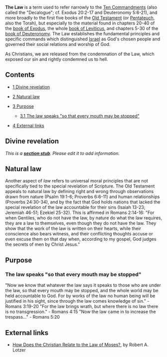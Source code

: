 **The Law** is a term used to refer narrowly to the
[Ten Commandments](Ten_Commandments "Ten Commandments") (also
called the "Decalogue"; cf. Exodus 20:2-17 and Deuteronomy 5:6-21),
and more broadly to the first five books of the
[Old Testament](Old_Testament "Old Testament") (or
[Pentateuch](Pentateuch "Pentateuch"), also the Torah), but
especially to the material found in chapters 20-40 of the
[book of Exodus](Book_of_Exodus "Book of Exodus"), the whole
[book of Leviticus](Book_of_Leviticus "Book of Leviticus"), and
chapters 5-30 of the
[book of Deuteronomy](Book_of_Deuteronomy "Book of Deuteronomy").
The Law establishes the fundamental principles and specific
commands which distinguished [Israel](Israel "Israel") as God's
chosen people and governed their social relations and worship of
God.

As Christians, we are released from the condemnation of the Law,
which exposed our sin and rightly condemned us to hell.


## Contents

-   [1 Divine revelation](#Divine_revelation)
-   [2 Natural law](#Natural_law)
-   [3 Purpose](#Purpose)
    -   [3.1 The law speaks "so that every mouth may be stopped"](#The_law_speaks_.22so_that_every_mouth_may_be_stopped.22)

-   [4 External links](#External_links)

## Divine revelation

*This is a **[section stub](http://www.theopedia.com/Category:Theopedia_sectionstubs "Category:Theopedia sectionstubs")**. Please edit it to add information.*
## Natural law

Another aspect of *law* refers to universal moral principles that
are not specifically tied to the special revelation of Scripture.
The Old Testament appeals to natural law by defining right and
wrong through observations drawn from nature (Psalm 19:1-6;
Proverbs 6:6-11) and human relationships (Proverbs 24:30-34), and
by the fact that God holds nations that lacked the special
revelation of the law accountable for their sins (Isaiah 13-23;
Jeremiah 46-51; Ezekiel 25-32). This is affirmed in Romans 2:14-16:
"For when Gentiles, who do not have the law, by nature do what the
law requires, they are a law to themselves, even though they do not
have the law. They show that the work of the law is written on
their hearts, while their conscience also bears witness, and their
conflicting thoughts accuse or even excuse them on that day when,
according to my gospel, God judges the secrets of men by Christ
Jesus."

## Purpose

### The law speaks "so that every mouth may be stopped"

"Now we know that whatever the law says it speaks to those who are
under the law, so that every mouth may be stopped, and the whole
world may be held accountable to God. For by works of the law no
human being will be justified in his sight, since through the law
comes knowledge of sin." - Romans 3:19-20
"For the law brings wrath, but where there is no law there is no
transgression." - Romans 4:15
"Now the law came in to increase the trespass..." - Romans 5:20
## External links

-   [How Does the Christian Relate to the Law of Moses?](http://www.covopc.org/Papers/Christian_Moses.html),
    by Robert A. Lotzer



